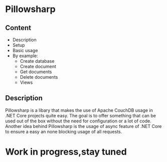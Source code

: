 # Pillowsharp

## Content
* Description
* Setup
* Basic usage
* By example:
  * Create database
  * Create document
  * Get documents
  * Delete documents
  * Views

## Description
Pillowsharp is a libary that makes the use of Apache CouchDB usage in .NET Core projects quite easy. The goal is to offer something that can be used out of the box without the need for configuration or a lot of code.
Another idea behind Pillowsharp is the usage of async feature of .NET Core to ensure a easy an none blocking usage of all requests.


# Work in progress,stay tuned
